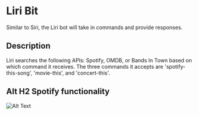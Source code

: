 # Liri Bit
Similar to Siri, the Liri bot will take in commands and provide responses. 

## Description

Liri searches the following APIs: Spotify, OMDB, or Bands In Town based on which command it receives. The three commands it accepts are 'spotify-this-song', 'movie-this', and 'concert-this'.

Alt H2 Spotify functionality 
------------------
![Alt Text](http://g.recordit.co/lU8HJYaO04.gif)


